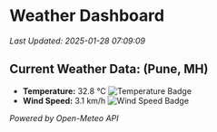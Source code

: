 
# Weather Dashboard

_Last Updated: 2025-01-28 07:09:09_

## Current Weather Data: (Pune, MH)
- **Temperature:** 32.8 °C ![Temperature Badge](https://img.shields.io/badge/Temperature-High%20Temp-orange)
- **Wind Speed:** 3.1 km/h ![Wind Speed Badge](https://img.shields.io/badge/Wind%20Speed-Low%20Wind-blue)

*Powered by Open-Meteo API*
